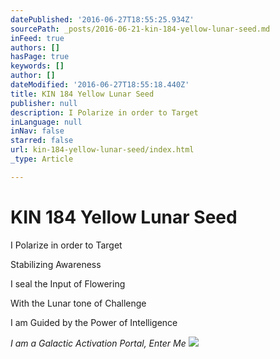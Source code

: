 ```yaml
---
datePublished: '2016-06-27T18:55:25.934Z'
sourcePath: _posts/2016-06-21-kin-184-yellow-lunar-seed.md
inFeed: true
authors: []
hasPage: true
keywords: []
author: []
dateModified: '2016-06-27T18:55:18.440Z'
title: KIN 184 Yellow Lunar Seed
publisher: null
description: I Polarize in order to Target
inLanguage: null
inNav: false
starred: false
url: kin-184-yellow-lunar-seed/index.html
_type: Article

---
```

# KIN 184 Yellow Lunar Seed

I Polarize in order to Target

Stabilizing Awareness

I seal the Input of Flowering

With the Lunar tone of Challenge

I am Guided by the Power of Intelligence

_I am a Galactic Activation Portal, Enter Me_
![](https://the-grid-user-content.s3-us-west-2.amazonaws.com/4279cafe-e540-4893-a4aa-70bd2f128f2a.png)